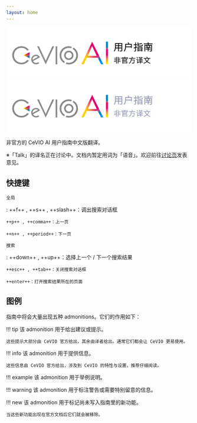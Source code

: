 ```yaml
---
layout: home
---
```


![header](intro/images/header_image_title.png#only-light)
![header](intro/images/header_image_title_dark.png#only-dark)

非官方的 CeVIO AI 用户指南中文版翻译。

※「Talk」的译名正在讨论中。文档内暂定用词为「语音」。欢迎前往[讨论页](https://github.com./VOICeVIO/CeVIO.CN/issues/6)发表意见。

## 快捷键

`全局`

:   ++f++ , ++s++ , ++slash++：调出搜索对话框

    ++p++ , ++comma++：上一页

    ++n++ , ++period++：下一页

`搜索`

:   ++down++ , ++up++：选择上一个 / 下一个搜索结果

    ++esc++ , ++tab++：关闭搜索对话框

    ++enter++：打开搜索结果所在的页面

## 图例

指南中将会大量出现五种 admonitions。它们的作用如下：

!!! tip
    该 admonition 用于给出建议或提示。
    
    这些提示大部分由 CeVIO 官方给出，其余由译者给出。通常它们都会让 CeVIO 更易使用。

!!! info
    该 admonition 用于提供信息。
    
    这些信息由 CeVIO 官方给出，涉及到 CeVIO 的特性与设置，推荐仔细阅读。

!!! example
    该 admonition 用于举例说明。

!!! warning
    该 admonition 用于标注警告或需要特别留意的信息。

!!! new
    该 admonition 用于标记尚未写入指南里的新功能。

    当这些新功能出现在官方文档后它们就会被移除。

<!-- ## 免责声明

> お客様が当サイトからリンクが張られている第三者のウェブサイト、または当サイトへリンクを張っている第三者のウェブサイトから取得された各種情報のご利用によって生じたいかなる損害についても責任を負いません。
>
> 对于用户使用从本网站链接的第三方网站或与本网站链接的第三方网站获得的信息而引起的任何损失或损害，本站不承担任何责任。 -->

